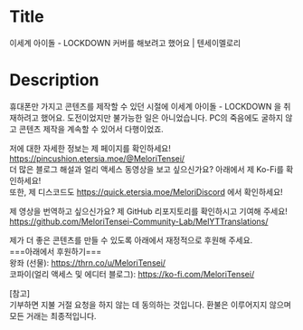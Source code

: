 ﻿# Title
이세계 아이돌 - LOCKDOWN 커버를 해보려고 했어요 | 텐세이멜로리<br>

# Description
휴대폰만 가지고 콘텐츠를 제작할 수 있던 시절에 이세계 아이돌 - LOCKDOWN 을 취재하려고 했어요. 도전이었지만 불가능한 일은 아니었습니다. PC의 죽음에도 굴하지 않고 콘텐츠 제작을 계속할 수 있어서 다행이었죠.<br>

저에 대한 자세한 정보는 제 페이지를 확인하세요! https://pincushion.etersia.moe/@MeloriTensei/<br>
더 많은 블로그 해설과 얼리 액세스 동영상을 보고 싶으신가요? 아래에서 제 Ko-Fi를 확인하세요!<br>
또한, 제 디스코드도 https://quick.etersia.moe/MeloriDiscord 에서 확인하세요!<br>

제 영상을 번역하고 싶으신가요? 제 GitHub 리포지토리를 확인하시고 기여해 주세요!<br>
https://github.com/MeloriTensei-Community-Lab/MelYTTranslations/<br>

제가 더 좋은 콘텐츠를 만들 수 있도록 아래에서 재정적으로 후원해 주세요.<br>
===아래에서 후원하기===<br>
왕좌 (선물): https://thrn.co/u/MeloriTensei/<br>
코파이(얼리 액세스 및 에디터 블로그): https://ko-fi.com/MeloriTensei/<br>

[참고]<br>
기부하면 지불 거절 요청을 하지 않는 데 동의하는 것입니다. 환불은 이루어지지 않으며 모든 거래는 최종적입니다.<br>